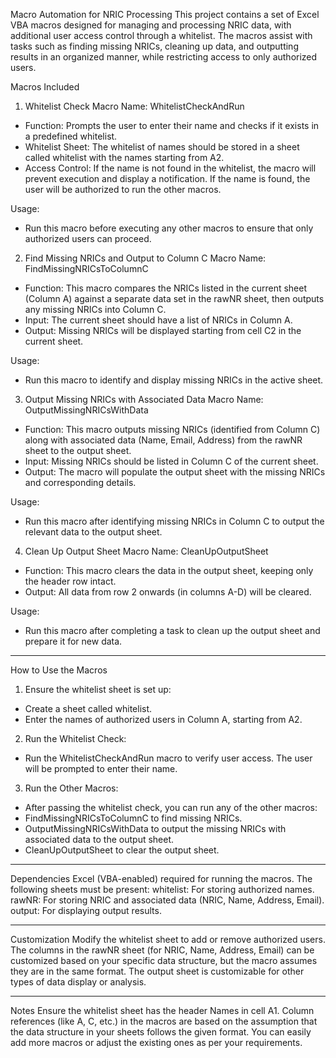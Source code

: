 Macro Automation for NRIC Processing
This project contains a set of Excel VBA macros designed for managing and processing NRIC data, with additional user access control through a whitelist. The macros assist with tasks such as finding missing NRICs, cleaning up data, and outputting results in an organized manner, while restricting access to only authorized users.

Macros Included
1. Whitelist Check
Macro Name: WhitelistCheckAndRun

- Function: Prompts the user to enter their name and checks if it exists in a predefined whitelist.
- Whitelist Sheet: The whitelist of names should be stored in a sheet called whitelist with the names starting from A2.
- Access Control: If the name is not found in the whitelist, the macro will prevent execution and display a notification. If the name is found, the user will be authorized to run the other macros.

Usage:
- Run this macro before executing any other macros to ensure that only authorized users can proceed.


2. Find Missing NRICs and Output to Column C
Macro Name: FindMissingNRICsToColumnC

- Function: This macro compares the NRICs listed in the current sheet (Column A) against a separate data set in the rawNR sheet, then outputs any missing NRICs into Column C.
- Input: The current sheet should have a list of NRICs in Column A.
- Output: Missing NRICs will be displayed starting from cell C2 in the current sheet.

Usage:
- Run this macro to identify and display missing NRICs in the active sheet.


3. Output Missing NRICs with Associated Data
Macro Name: OutputMissingNRICsWithData

- Function: This macro outputs missing NRICs (identified from Column C) along with associated data (Name, Email, Address) from the rawNR sheet to the output sheet.
- Input: Missing NRICs should be listed in Column C of the current sheet.
- Output: The macro will populate the output sheet with the missing NRICs and corresponding details.

Usage:
- Run this macro after identifying missing NRICs in Column C to output the relevant data to the output sheet.


4. Clean Up Output Sheet
Macro Name: CleanUpOutputSheet

- Function: This macro clears the data in the output sheet, keeping only the header row intact.
- Output: All data from row 2 onwards (in columns A-D) will be cleared.

Usage:
- Run this macro after completing a task to clean up the output sheet and prepare it for new data.

----------------------------------------------------------------------------------------------------------------------------------------------------------------------------------------

How to Use the Macros
1. Ensure the whitelist sheet is set up:
- Create a sheet called whitelist.
- Enter the names of authorized users in Column A, starting from A2.

2. Run the Whitelist Check:
- Run the WhitelistCheckAndRun macro to verify user access. The user will be prompted to enter their name.

3. Run the Other Macros:
- After passing the whitelist check, you can run any of the other macros:
- FindMissingNRICsToColumnC to find missing NRICs.
- OutputMissingNRICsWithData to output the missing NRICs with associated data to the output sheet.
- CleanUpOutputSheet to clear the output sheet.

----------------------------------------------------------------------------------------------------------------------------------------------------------------------------------------

Dependencies
Excel (VBA-enabled) required for running the macros.
The following sheets must be present:
whitelist: For storing authorized names.
rawNR: For storing NRIC and associated data (NRIC, Name, Address, Email).
output: For displaying output results.

----------------------------------------------------------------------------------------------------------------------------------------------------------------------------------------

Customization
Modify the whitelist sheet to add or remove authorized users.
The columns in the rawNR sheet (for NRIC, Name, Address, Email) can be customized based on your specific data structure, but the macro assumes they are in the same format.
The output sheet is customizable for other types of data display or analysis.

----------------------------------------------------------------------------------------------------------------------------------------------------------------------------------------

Notes
Ensure the whitelist sheet has the header Names in cell A1.
Column references (like A, C, etc.) in the macros are based on the assumption that the data structure in your sheets follows the given format.
You can easily add more macros or adjust the existing ones as per your requirements.
